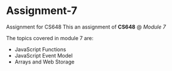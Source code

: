 # Assignment-7
 Assignment for CS648
 This an assignment of **CS648** @ _Module 7_
 
 The topics covered in module 7 are:
 * JavaScript Functions
 * JavaScript Event Model
 * Arrays and Web Storage

